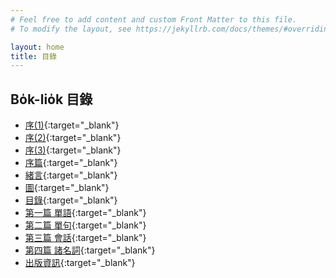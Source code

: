 ```yaml
---
# Feel free to add content and custom Front Matter to this file.
# To modify the layout, see https://jekyllrb.com/docs/themes/#overriding-theme-defaults

layout: home
title: 目錄
---
```


## Bo̍k-lio̍k 目錄
- [序(1)](./chheh/?page=2){:target="_blank"}
- [序(2)](./chheh/?page=4){:target="_blank"}
- [序(3)](./chheh/?page=6){:target="_blank"}
- [序篇](./chheh/?page=9){:target="_blank"}
- [緒言](./chheh/?page=17){:target="_blank"}
- [圖](./chheh/?page=28){:target="_blank"}
- [目錄](./chheh/?page=29){:target="_blank"}
- [第一篇 單語](./chheh/?page=37){:target="_blank"}
- [第二篇 單句](./chheh/?page=101){:target="_blank"}
- [第三篇 會話](./chheh/?page=139){:target="_blank"}
- [第四篇 諸名詞](./chheh/?page=397){:target="_blank"}
- [出版資訊](./chheh/?page=498){:target="_blank"}

